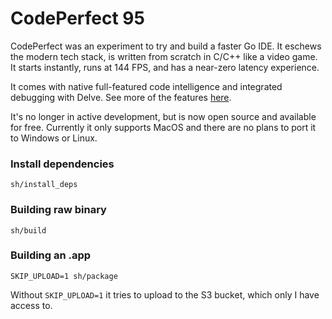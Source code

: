 # CodePerfect 95

CodePerfect was an experiment to try and build a faster Go IDE. It eschews the
modern tech stack, is written from scratch in C/C++ like a video game. It starts
instantly, runs at 144 FPS, and has a near-zero latency experience.

It comes with native full-featured code intelligence and integrated debugging
with Delve. See more of the features [here](https://codeperfect95.com/features).

It's no longer in active development, but is now open source and available for
free. Currently it only supports MacOS and there are no plans to port it to Windows or
Linux.

### Install dependencies

```
sh/install_deps
```

### Building raw binary

```
sh/build
```

### Building an .app

```
SKIP_UPLOAD=1 sh/package
```

Without `SKIP_UPLOAD=1` it tries to upload to the S3 bucket, which only I have
access to.
